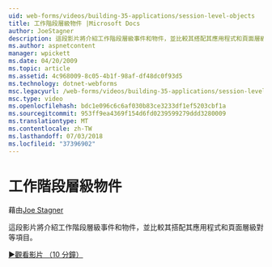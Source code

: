 ```yaml
---
uid: web-forms/videos/building-35-applications/session-level-objects
title: 工作階段層級物件 |Microsoft Docs
author: JoeStagner
description: 這段影片將介紹工作階段層級事件和物件，並比較其搭配其應用程式和頁面層級對等項目。
ms.author: aspnetcontent
manager: wpickett
ms.date: 04/20/2009
ms.topic: article
ms.assetid: 4c968009-8c05-4b1f-98af-df48dc0f93d5
ms.technology: dotnet-webforms
msc.legacyurl: /web-forms/videos/building-35-applications/session-level-objects
msc.type: video
ms.openlocfilehash: bdc1e096c6c6af030b83ce3233df1ef5203cbf1a
ms.sourcegitcommit: 953ff9ea4369f154d6fd0239599279ddd3280009
ms.translationtype: MT
ms.contentlocale: zh-TW
ms.lasthandoff: 07/03/2018
ms.locfileid: "37396902"
---
```

<a name="session-level-objects"></a>工作階段層級物件
====================
藉由[Joe Stagner](https://github.com/JoeStagner)

這段影片將介紹工作階段層級事件和物件，並比較其搭配其應用程式和頁面層級對等項目。

[&#9654;觀看影片 （10 分鐘）](https://channel9.msdn.com/Blogs/ASP-NET-Site-Videos/session-level-objects)
